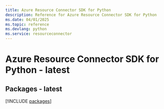 ```yaml
---
title: Azure Resource Connector SDK for Python
description: Reference for Azure Resource Connector SDK for Python
ms.date: 04/01/2025
ms.topic: reference
ms.devlang: python
ms.service: resourceconnector
---
```

# Azure Resource Connector SDK for Python - latest
## Packages - latest
[!INCLUDE [packages](resource-connector-index.md)]
